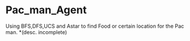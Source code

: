 # Pac_man_Agent
Using BFS,DFS,UCS and Astar to find Food or certain location for the Pac man.
*(desc. incomplete)
